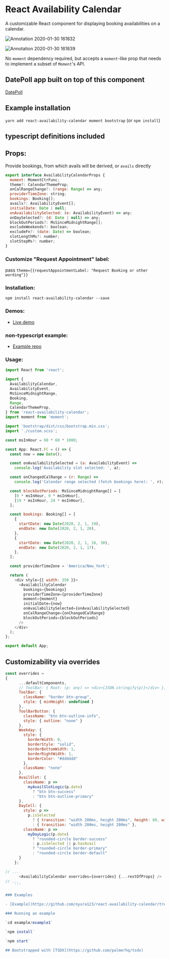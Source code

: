 # React Availability Calendar

A customizable React component for displaying booking availabilities on a calendar.

![Annotation 2020-01-30 161832](https://user-images.githubusercontent.com/7076175/73586646-f32e9480-4475-11ea-9019-30fe9bd7abb9.png)

![Annotation 2020-01-30 161839](https://user-images.githubusercontent.com/7076175/73495817-e9753600-437c-11ea-9eef-5a2aa751ebf3.png)

No `moment` dependency required, but accepts a `moment`-like prop that needs to implement a subset of `Moment`'s API.

## DatePoll app built on top of this component

[DatePoll](https://datepoll.web.app/)

## Example installation

`yarn add react-availability-calendar moment bootstrap` (or `npm install`)

## typescript definitions included

## Props:

Provide bookings, from which avails will be derived, or `avails` directly

```js
export interface AvailabilityCalendarProps {
  moment: MomentCtrFunc;
  theme?: CalendarThemeProp;
  onCalRangeChange?: (range: Range) => any;
  providerTimeZone: string;
  bookings: Booking[];
  avails?: AvailabilityEvent[];
  initialDate: Date | null;
  onAvailabilitySelected: (e: AvailabilityEvent) => any;
  onDaySelected?: (d: Date | null) => any;
  blockOutPeriods?: MsSinceMidnightRange[];
  excludeWeekends?: boolean;
  excludeFn?: (date: Date) => boolean;
  slotLengthMs?: number;
  slotStepMs?: number;
}
```

### Customize "Request Appointment" label:

pass `theme={{requestAppointmentLabel: "Request Booking or other wording"}}`

### Installation:

`npm install react-availability-calendar --save`

### Demos:

- [Live demo](https://nyura123.github.io/react-availability-calendar/)

### non-typescript example:

- [Example repo](https://github.com/nyura123/react-availability-calendar-example-js/)

### Usage:

```js
import React from 'react';

import {
  AvailabilityCalendar,
  AvailabilityEvent,
  MsSinceMidnightRange,
  Booking,
  Range,
  CalendarThemeProp,
} from 'react-availability-calendar';
import moment from 'moment';

import 'bootstrap/dist/css/bootstrap.min.css';
import './custom.scss';

const msInHour = 60 * 60 * 1000;

const App: React.FC = () => {
  const now = new Date();

  const onAvailabilitySelected = (a: AvailabilityEvent) =>
    console.log('Availability slot selected: ', a);

  const onChangedCalRange = (r: Range) =>
    console.log('Calendar range selected (fetch bookings here): ', r);

  const blockOutPeriods: MsSinceMidnightRange[] = [
    [0 * msInHour, 9 * msInHour],
    [19 * msInHour, 24 * msInHour],
  ];

  const bookings: Booking[] = [
    {
      startDate: new Date(2020, 2, 1, 19),
      endDate: new Date(2020, 2, 1, 20),
    },
    {
      startDate: new Date(2020, 2, 1, 16, 30),
      endDate: new Date(2020, 2, 1, 17),
    },
  ];

  const providerTimeZone = 'America/New_York';

  return (
    <div style={{ width: 350 }}>
      <AvailabilityCalendar
        bookings={bookings}
        providerTimeZone={providerTimeZone}
        moment={moment}
        initialDate={now}
        onAvailabilitySelected={onAvailabilitySelected}
        onCalRangeChange={onChangedCalRange}
        blockOutPeriods={blockOutPeriods}
      />
    </div>
  );
};

export default App;
```

## Customizability via overrides

````js
const overrides =
{
      ...defaultComponents,
      // ToolBar: { Root: (p: any) => <div>{JSON.stringify(p)}</div> },
      ToolBar: {
        className: "border btn-group",
        style: { minHeight: undefined }
      },
      ToolBarButton: {
        className: "btn btn-outline-info",
        style: { outline: "none" }
      },
      Weekday: {
        style: {
          borderWidth: 0,
          borderStyle: "solid",
          borderBottomWidth: 1,
          borderRightWidth: 1,
          borderColor: "#dddddd"
        },
        className: "none"
      },
      AvailSlot: {
        className: p =>
          myAvailSlotLogic(p.date)
            ? "btn btn-success"
            : "btn btn-outline-primary"
      },
      DayCell: {
        style: p =>
          p.isSelected
            ? { transition: "width 200ms, height 200ms", height: 60, width: 60 }
            : { transition: "width 200ms, height 200ms" },
        className: p =>
          myDayLogic(p.date)
            ? "rounded-circle border-success"
            : p.isSelected || p.hasAvail
            ? "rounded-circle border-primary"
            : "rounded-circle border-default"
      }
    };

// ...
      <AvailabilityCalendar overrides={overrides} {...restOfProps} />
// ...
    ```

### Examples

- [Example](https://github.com/nyura123/react-availability-calendar/tree/master/examples/example1)

### Running an example

`cd example/example1`

`npm install`

`npm start`

## Bootstrapped with [TSDX](https://github.com/palmerhq/tsdx)
````
